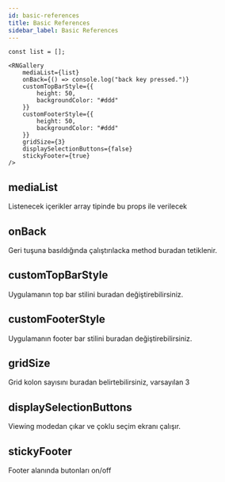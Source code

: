 ```yaml
---
id: basic-references
title: Basic References
sidebar_label: Basic References
---
```


```
const list = [];

<RNGallery
	mediaList={list}
	onBack={() => console.log("back key pressed.")}
	customTopBarStyle={{
		height: 50,
		backgroundColor: "#ddd"
	}}
	customFooterStyle={{
		height: 50,
		backgroundColor: "#ddd"
	}}
	gridSize={3}
	displaySelectionButtons={false}
	stickyFooter={true}
/>
```

## mediaList
Listenecek içerikler array tipinde bu props ile verilecek

## onBack
Geri tuşuna basıldığında çalıştırılacka method buradan tetiklenir.

## customTopBarStyle
Uygulamanın top bar stilini buradan değiştirebilirsiniz.

## customFooterStyle
Uygulamanın footer bar stilini buradan değiştirebilirsiniz.

## gridSize
Grid kolon sayısını buradan belirtebilirsiniz, varsayılan 3

## displaySelectionButtons
Viewing modedan çıkar ve çoklu seçim ekranı çalışır.

## stickyFooter
Footer alanında butonları on/off 
